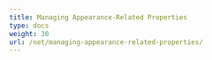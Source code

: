 ```yaml
---
title: Managing Appearance-Related Properties
type: docs
weight: 30
url: /net/managing-appearance-related-properties/
---
```



